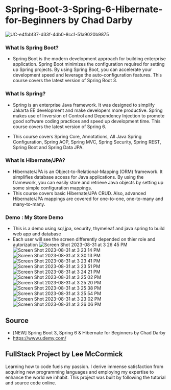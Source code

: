 # Spring-Boot-3-Spring-6-Hibernate-for-Beginners by Chad Darby

![UC-e4fbbf37-d33f-4db0-8cc1-51a9020b9875](https://github.com/leemccormick/Spring-Boot-3-Spring-6-Hibernate-for-Beginners/assets/57606580/8f2663d1-cabb-4825-a5bc-f8361bb1d162)

### What Is Spring Boot?
- Spring Boot is the modern development approach for building enterprise application. Spring Boot minimizes the configuration required for setting up Spring projects. By using Spring Boot, you can accelerate your development speed and leverage the auto-configuration features. This course covers the latest version of Spring Boot 3.

### What Is Spring?
- Spring is an enterprise Java framework. It was designed to simplify Jakarta EE development and make developers more productive. Spring makes use of Inversion of Control and Dependency Injection to promote good software coding practices and speed up development time. This course covers the latest version of Spring 6.

- This course covers Spring Core, Annotations, All Java Spring Configuration, Spring AOP, Spring MVC, Spring Security, Spring REST, Spring Boot and Spring Data JPA.

### What Is Hibernate/JPA?
- Hibernate/JPA is an Object-to-Relational-Mapping (ORM) framework. It simplifies database access for Java applications. By using the framework, you can easily store and retrieve Java objects by setting up some simple configuration mappings.
- This course covers basic Hibernate/JPA CRUD. Also, advanced Hibernate/JPA mappings are covered for one-to-one, one-to-many and many-to-many.

### Demo : My Store Demo 
- This is a demo using sql,jpa, security, thymeleaf and java spring to build web app and database
- Each user will see the screen differently depended on thier role and autorization
![Screen Shot 2023-08-31 at 3 26 45 PM](https://github.com/leemccormick/Spring-Boot-3-Spring-6-Hibernate-for-Beginners/assets/57606580/c3966159-c31d-4f7c-b72e-332dcfd97340)
![Screen Shot 2023-08-31 at 3 23 14 PM](https://github.com/leemccormick/Spring-Boot-3-Spring-6-Hibernate-for-Beginners/assets/57606580/543aa942-5256-401b-9bb4-68b0d9b8b621)
![Screen Shot 2023-08-31 at 3 30 13 PM](https://github.com/leemccormick/Spring-Boot-3-Spring-6-Hibernate-for-Beginners/assets/57606580/8d4356fb-7201-4220-b90e-05c489f250f1)
![Screen Shot 2023-08-31 at 3 23 41 PM](https://github.com/leemccormick/Spring-Boot-3-Spring-6-Hibernate-for-Beginners/assets/57606580/37968288-2198-4f02-adf6-0353d695b708)
![Screen Shot 2023-08-31 at 3 23 51 PM](https://github.com/leemccormick/Spring-Boot-3-Spring-6-Hibernate-for-Beginners/assets/57606580/ead8bcd0-1549-48cb-bba4-7d6198aec216)
![Screen Shot 2023-08-31 at 3 24 21 PM](https://github.com/leemccormick/Spring-Boot-3-Spring-6-Hibernate-for-Beginners/assets/57606580/d06ee46b-ab86-4eb6-8cb7-bc1b8d3ba1c5)
![Screen Shot 2023-08-31 at 3 25 02 PM](https://github.com/leemccormick/Spring-Boot-3-Spring-6-Hibernate-for-Beginners/assets/57606580/2b67fecb-a7ac-4079-b5c6-e920fcf4ef02)
![Screen Shot 2023-08-31 at 3 25 20 PM](https://github.com/leemccormick/Spring-Boot-3-Spring-6-Hibernate-for-Beginners/assets/57606580/b05ac6cf-2905-4e25-8eaa-b712e5c62433)
![Screen Shot 2023-08-31 at 3 25 38 PM](https://github.com/leemccormick/Spring-Boot-3-Spring-6-Hibernate-for-Beginners/assets/57606580/1ea2bf2b-37d7-400f-8475-9e60b4570c91)
![Screen Shot 2023-08-31 at 3 25 54 PM](https://github.com/leemccormick/Spring-Boot-3-Spring-6-Hibernate-for-Beginners/assets/57606580/2fd7f7bc-d71c-45e3-a087-43a85b543549)
![Screen Shot 2023-08-31 at 3 23 02 PM](https://github.com/leemccormick/Spring-Boot-3-Spring-6-Hibernate-for-Beginners/assets/57606580/f7916d33-7f93-4949-bb1f-9d3ad69f0d01)
![Screen Shot 2023-08-31 at 3 26 06 PM](https://github.com/leemccormick/Spring-Boot-3-Spring-6-Hibernate-for-Beginners/assets/57606580/f8088bfa-40a9-480e-bbc3-960b5c5a645d)

## Source
- [NEW] Spring Boot 3, Spring 6 & Hibernate for Beginners by Chad Darby
- https://www.udemy.com/

## FullStack Project by Lee McCormick
Learning how to code fuels my passion. I derive immense satisfaction from acquiring new programming languages and employing my expertise to enhance the world we inhabit. This project was built by following the tutorial and source code online.
